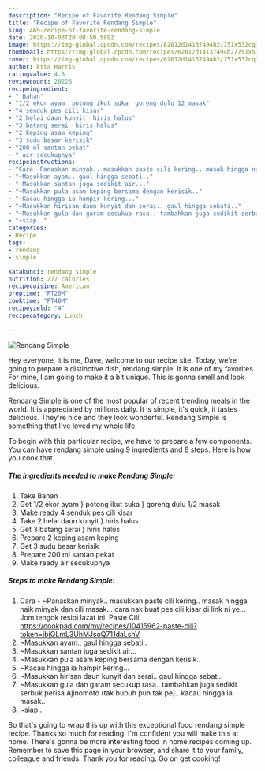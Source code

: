 ```yaml
---
description: "Recipe of Favorite Rendang Simple"
title: "Recipe of Favorite Rendang Simple"
slug: 469-recipe-of-favorite-rendang-simple
date: 2020-10-03T20:08:50.589Z
image: https://img-global.cpcdn.com/recipes/62012d14137494b2/751x532cq70/rendang-simple-resipi-foto-utama.jpg
thumbnail: https://img-global.cpcdn.com/recipes/62012d14137494b2/751x532cq70/rendang-simple-resipi-foto-utama.jpg
cover: https://img-global.cpcdn.com/recipes/62012d14137494b2/751x532cq70/rendang-simple-resipi-foto-utama.jpg
author: Etta Harris
ratingvalue: 4.3
reviewcount: 20226
recipeingredient:
- " Bahan"
- "1/2 ekor ayam  potong ikut suka  goreng dulu 12 masak"
- "4 senduk pes cili kisar"
- "2 helai daun kunyit  hiris halus"
- "3 batang serai  hiris halus"
- "2 keping asam keping"
- "3 sudu besar kerisik"
- "200 ml santan pekat"
- " air secukupnya"
recipeinstructions:
- "Cara ~Panaskan minyak.. masukkan paste cili kering.. masak hingga naik minyak dan cili masak... cara nak buat pes cili kisar di link ni ye... Jom tengok resipi lazat ini: Paste Cili. https://cookpad.com/my/recipes/10415962-paste-cili?token=ibjQLmL3UhMJsoQ711daLshV"
- "~Masukkan ayam.. gaul hingga sebati.."
- "~Masukkan santan juga sedikit air..."
- "~Masukkan pula asam keping bersama dengan kerisik.."
- "~Kacau hingga ia hampir kering..."
- "~Masukkan hirisan daun kunyit dan serai.. gaul hingga sebati.."
- "~Masukkan gula dan garam secukup rasa.. tambahkan juga sedikit serbuk perisa Ajinomoto (tak bubuh pun tak pe).. kacau hingga ia masak.."
- "~siap.."
categories:
- Recipe
tags:
- rendang
- simple

katakunci: rendang simple 
nutrition: 277 calories
recipecuisine: American
preptime: "PT20M"
cooktime: "PT40M"
recipeyield: "4"
recipecategory: Lunch

---
```



![Rendang Simple](https://img-global.cpcdn.com/recipes/62012d14137494b2/751x532cq70/rendang-simple-resipi-foto-utama.jpg)

Hey everyone, it is me, Dave, welcome to our recipe site. Today, we're going to prepare a distinctive dish, rendang simple. It is one of my favorites. For mine, I am going to make it a bit unique. This is gonna smell and look delicious.



Rendang Simple is one of the most popular of recent trending meals in the world. It is appreciated by millions daily. It is simple, it's quick, it tastes delicious. They're nice and they look wonderful. Rendang Simple is something that I've loved my whole life.


To begin with this particular recipe, we have to prepare a few components. You can have rendang simple using 9 ingredients and 8 steps. Here is how you cook that.

<!--inarticleads1-->

##### The ingredients needed to make Rendang Simple:

1. Take  Bahan
1. Get 1/2 ekor ayam } potong ikut suka } goreng dulu 1/2 masak
1. Make ready 4 senduk pes cili kisar
1. Take 2 helai daun kunyit } hiris halus
1. Get 3 batang serai } hiris halus
1. Prepare 2 keping asam keping
1. Get 3 sudu besar kerisik
1. Prepare 200 ml santan pekat
1. Make ready  air secukupnya




<!--inarticleads2-->

##### Steps to make Rendang Simple:

1. Cara - ~Panaskan minyak.. masukkan paste cili kering.. masak hingga naik minyak dan cili masak... cara nak buat pes cili kisar di link ni ye... Jom tengok resipi lazat ini: Paste Cili. https://cookpad.com/my/recipes/10415962-paste-cili?token=ibjQLmL3UhMJsoQ711daLshV
1. ~Masukkan ayam.. gaul hingga sebati..
1. ~Masukkan santan juga sedikit air...
1. ~Masukkan pula asam keping bersama dengan kerisik..
1. ~Kacau hingga ia hampir kering...
1. ~Masukkan hirisan daun kunyit dan serai.. gaul hingga sebati..
1. ~Masukkan gula dan garam secukup rasa.. tambahkan juga sedikit serbuk perisa Ajinomoto (tak bubuh pun tak pe).. kacau hingga ia masak..
1. ~siap..




So that's going to wrap this up with this exceptional food rendang simple recipe. Thanks so much for reading. I'm confident you will make this at home. There's gonna be more interesting food in home recipes coming up. Remember to save this page in your browser, and share it to your family, colleague and friends. Thank you for reading. Go on get cooking!
